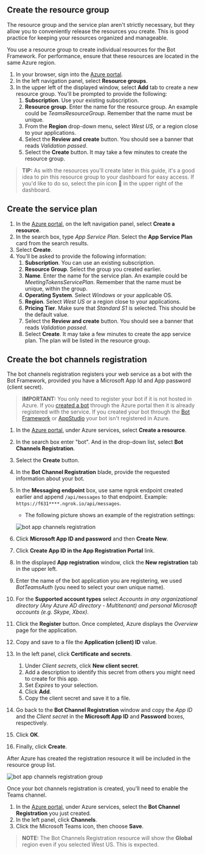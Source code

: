 ## Create the resource group

The resource group and the service plan aren't strictly necessary, but they allow you to conveniently release the resources you create. This is good practice for keeping your resources organized and manageable.

You use a resource group to create individual resources for the Bot Framework. For performance, ensure that these resources are located in the same Azure region.

1. In your browser, sign into the [Azure portal](https://portal.azure.com/).
1. In the left navigation panel, select **Resource groups**.
1. In the upper left of the displayed window, select **Add** tab to create a new resource group. You'll be prompted to provide the following:
    1. **Subscription**. Use your existing subscription.
    1. **Resource group**. Enter the name for the resource group. An example could be  *TeamsResourceGroup*. Remember that the name must be unique.
    1. From the **Region** drop-down menu, select *West US*, or a region close to your applications.
    1. Select the **Review and create** button. You should see a banner that reads *Validation passed*.
    1. Select the **Create** button. It may take a few minutes to create the resource group.

> **TIP:**
> As with the resources you'll create later in this guide, it's a good idea to pin this resource group to your dashboard for easy access. If you'd like to do so, select the pin icon &#128204; in the upper right of the dashboard.

## Create the service plan

1. In the [Azure portal](https://portal.azure.com/), on the left navigation panel, select **Create a resource**.
1. In the search box, type *App Service Plan*. Select the **App Service Plan** card from the search results.
1. Select **Create**.
1. You'll be asked to provide the following information:
    1. **Subscription**. You can use an existing subscription.
    1. **Resource Group**. Select the group you created earlier.
    1. **Name**. Enter the name for the service plan. An example could be  *MeetingTokensServicePlan*. Remember that the name must be unique, within the group.
    1. **Operating System**. Select *Windows* or your applicable OS.
    1. **Region**. Select *West US* or a region close to your applications.
    1. **Pricing Tier**. Make sure that *Standard S1* is selected. This should be the default value.
    1. Select the **Review and create** button. You should see a banner that reads *Validation passed*.
    1. Select **Create**. It may take a few minutes to create the app service plan. The plan will be listed in the resource group.

## Create the bot channels registration

The bot channels registration registers your web service as a bot with the Bot Framework, provided you have a Microsoft App Id and App password (client secret).

> **IMPORTANT:**
> You only need to register your bot if it is not hosted in Azure. If you [created a bot](https://docs.microsoft.com/en-us/azure/bot-service/abs-quickstart?view=azure-bot-service-4.0&viewFallbackFrom=azure-bot-service-3.0&preserve-view=true) through the Azure portal then it is already registered with the service. If you created your bot through the [Bot Framework](https://dev.botframework.com/bots/new) or [AppStudio](https://docs.microsoft.com/en-us/microsoftteams/platform/concepts/build-and-test/app-studio-overview) your bot isn't registered in Azure.

1. In the [Azure portal](https://portal.azure.com/), under Azure services, select **Create a resource**.
1. In the search box enter "bot". And in the drop-down list, select **Bot Channels Registration**.
1. Select the **Create** button.
1. In the **Bot Channel Registration** blade, provide the requested information about your bot.
1. In the **Messaging endpoint** box, use same ngrok endpoint created earlier and append `/api/messages` to that endpoint. Example: `https://f631****.ngrok.io/api/messages`. 
    - The following picture shows an example of the registration settings:

    ![bot app channels registration](https://user-images.githubusercontent.com/85108465/123810977-77f23c00-d910-11eb-8442-3a61ed57f00d.png)

1. Click **Microsoft App ID and password** and then **Create New**.
1. Click **Create App ID in the App Registration Portal** link.
1. In the displayed **App registration** window, click the **New registration** tab in the upper left.
1. Enter the name of the bot application you are registering, we used *BotTeamsAuth* (you need to select your own unique name).
1. For the **Supported account types** select *Accounts in any organizational directory (Any Azure AD directory - Multitenant) and personal Microsoft accounts (e.g. Skype, Xbox)*.
1. Click the **Register** button. Once completed, Azure displays the *Overview* page for the application.
1. Copy and save to a file the **Application (client) ID** value.
1. In the left panel, click **Certificate and secrets**.
    1. Under *Client secrets*, click **New client secret**.
    1. Add a description to identify this secret from others you might need to create for this app.
    1. Set *Expires* to your selection.
    1. Click **Add**.
    1. Copy the client secret and save it to a file.
1. Go back to the **Bot Channel Registration** window and copy the *App ID* and the *Client secret* in the **Microsoft App ID** and **Password** boxes, respectively.
1. Click **OK**.
1. Finally, click **Create**.

After Azure has created the registration resource it will be included in the resource group list.  

![bot app channels registration group](https://user-images.githubusercontent.com/85108465/123811009-804a7700-d910-11eb-9568-9eb8878cca0b.png)

Once your bot channels registration is created, you'll need to enable the Teams channel.

1. In the [Azure portal](https://portal.azure.com/), under Azure services, select the **Bot Channel Registration** you just created.
1. In the left panel, click **Channels**.
1. Click the Microsoft Teams icon, then choose **Save**.


> **NOTE:**
> The Bot Channels Registration resource will show the **Global** region even if you selected West US. This is expected.
